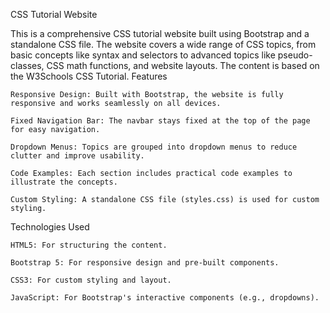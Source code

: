 CSS Tutorial Website

This is a comprehensive CSS tutorial website built using Bootstrap and a standalone CSS file. The website covers a wide range of CSS topics, from basic concepts like syntax and selectors to advanced topics like pseudo-classes, CSS math functions, and website layouts. The content is based on the W3Schools CSS Tutorial.
Features

    Responsive Design: Built with Bootstrap, the website is fully responsive and works seamlessly on all devices.

    Fixed Navigation Bar: The navbar stays fixed at the top of the page for easy navigation.

    Dropdown Menus: Topics are grouped into dropdown menus to reduce clutter and improve usability.

    Code Examples: Each section includes practical code examples to illustrate the concepts.

    Custom Styling: A standalone CSS file (styles.css) is used for custom styling.

Technologies Used

    HTML5: For structuring the content.

    Bootstrap 5: For responsive design and pre-built components.

    CSS3: For custom styling and layout.

    JavaScript: For Bootstrap's interactive components (e.g., dropdowns).
